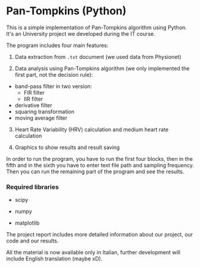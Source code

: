 # Pan-Tompkins (Python)

This is a simple implementation of Pan-Tompkins algorithm using Python. It's an University project we developed
during the IT course.

The program includes four main features:

1) Data extraction from `.txt` document (we used data from Physionet)

2) Data analysis using Pan-Tompkins algorithm (we only implemented the first part, not the decision rule):

- band-pass filter in two version:
  - FIR filter
  - IIR filter
- derivative filter
- squaring transformation
- moving average filter

3) Heart Rate Variability (HRV) calculation and medium heart rate calculation 

4) Graphics to show results and result saving

In order to run the program, you have to run the first four blocks, then in the fifth and in the sixth you have to enter
text file path and sampling frequency. Then you can run the remaining part of the program and see the results.

### Required libraries

- scipy

- numpy

- matplotlib

The project report includes more detailed information about our project, our code and our results.

All the material is now available only in Italian, further development will include English translation (maybe xD).


